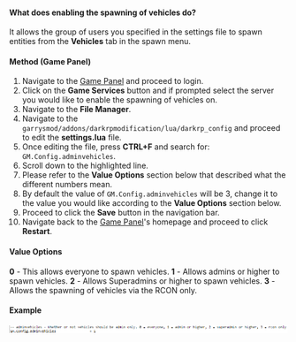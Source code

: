#### What does enabling the spawning of vehicles do?
It allows the group of users you specified in the settings file to spawn entities from the **Vehicles** tab in the spawn menu.

#### Method (Game Panel)
1. Navigate to the [Game Panel](https://gamepanel.hexanenetworks.com) and 
proceed to login.
2. Click on the **Game Services** button and if prompted select the server you would like to enable the spawning of vehicles on.
3. Navigate to the **File Manager**.
4. Navigate to the ``garrysmod/addons/darkrpmodification/lua/darkrp_config`` and proceed to edit the **settings.lua** file.
5. Once editing the file, press **CTRL+F** and search for: ``GM.Config.adminvehicles``.
6. Scroll down to the highlighted line.
7. Please refer to the **Value Options** section below that described what the different numbers mean.
8. By default the value of ``GM.Config.adminvehicles`` will be 3, change it to the value you would like according to the **Value Options** section below.
9. Proceed to click the **Save** button in the navigation bar.
10. Navigate back to the [Game Panel](https://gamepanel.hexanenetworks.com)'s homepage and proceed to click **Restart**.

#### Value Options
**0** - This allows everyone to spawn vehicles.
**1** - Allows admins or higher to spawn vehicles.
**2** - Allows Superadmins or higher to spawn vehicles.
**3** - Allows the spawning of vehicles via the RCON only.

#### Example
![Enable Spawning of Vehicles in DarkRP](https://raw.githubusercontent.com/HexaneNetworks/help-assets/master/assets/adminvehicles.png)